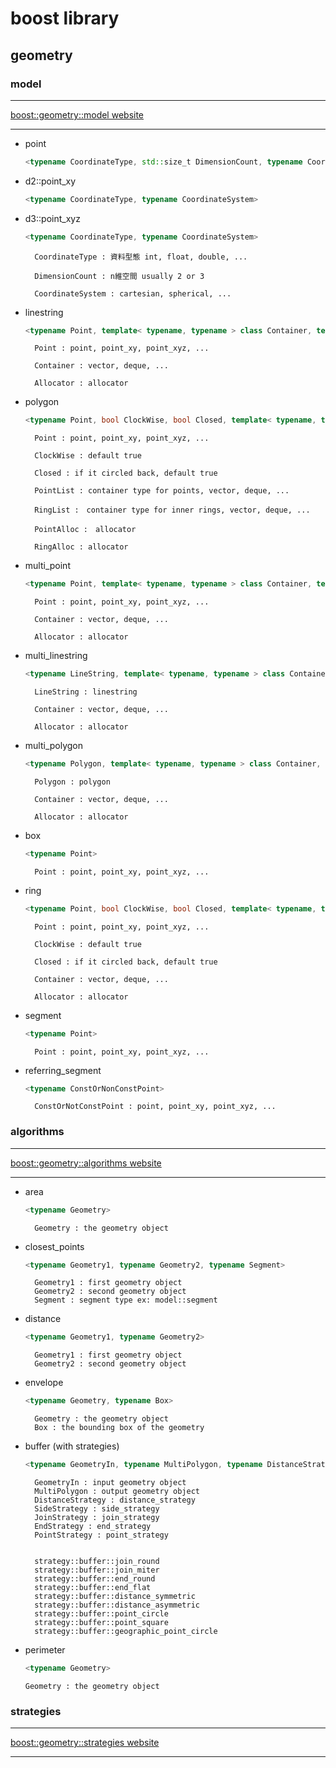 # boost library

## geometry

### model

***
[boost::geometry::model website](https://www.boost.org/doc/libs/1_79_0/libs/geometry/doc/html/geometry/reference/models.html)
***

- point

  ```C++
  <typename CoordinateType, std::size_t DimensionCount, typename CoordinateSystem>
  ```

- d2::point_xy

  ```C++
  <typename CoordinateType, typename CoordinateSystem>
  ```

- d3::point_xyz

  ```C++
  <typename CoordinateType, typename CoordinateSystem>
  ```

        CoordinateType : 資料型態 int, float, double, ...

        DimensionCount : n維空間 usually 2 or 3

        CoordinateSystem : cartesian, spherical, ...

- linestring

  ```C++
  <typename Point, template< typename, typename > class Container, template< typename > class Allocator>
  ```

        Point : point, point_xy, point_xyz, ...

        Container : vector, deque, ...

        Allocator : allocator
  
- polygon

  ```C++
  <typename Point, bool ClockWise, bool Closed, template< typename, typename > class PointList, template< typename, typename > class RingList, template< typename > class PointAlloc, template< typename > class RingAlloc>
  ```

        Point : point, point_xy, point_xyz, ...

        ClockWise : default true

        Closed : if it circled back, default true

        PointList : container type for points, vector, deque, ...

        RingList :　container type for inner rings, vector, deque, ...

        PointAlloc :　allocator

        RingAlloc : allocator

- multi_point

  ```C++
  <typename Point, template< typename, typename > class Container, template< typename > class Allocator>
  ```

        Point : point, point_xy, point_xyz, ...

        Container : vector, deque, ...

        Allocator : allocator

- multi_linestring

  ```C++
  <typename LineString, template< typename, typename > class Container, template< typename > class Allocator>
  ```

        LineString : linestring

        Container : vector, deque, ...

        Allocator : allocator
- multi_polygon

  ```C++
  <typename Polygon, template< typename, typename > class Container, template< typename > class Allocator>
  ```

        Polygon : polygon

        Container : vector, deque, ...

        Allocator : allocator
- box

    ```C++
    <typename Point>
    ```

        Point : point, point_xy, point_xyz, ...
- ring

  ```C++
  <typename Point, bool ClockWise, bool Closed, template< typename, typename > class Container, template< typename > class Allocator>
  ```

        Point : point, point_xy, point_xyz, ...

        ClockWise : default true

        Closed : if it circled back, default true

        Container : vector, deque, ...

        Allocator : allocator
- segment

    ```C++
    <typename Point>
    ```

        Point : point, point_xy, point_xyz, ...
- referring_segment

    ```C++
    <typename ConstOrNonConstPoint>
    ```

        ConstOrNotConstPoint : point, point_xy, point_xyz, ...

### algorithms

***
[boost::geometry::algorithms website](https://www.boost.org/doc/libs/1_79_0/libs/geometry/doc/html/geometry/reference/algorithms.html)
***

- area

  ```C++
  <typename Geometry>
  ```

        Geometry : the geometry object

- closest_points

  ```C++
  <typename Geometry1, typename Geometry2, typename Segment>
  ```

        Geometry1 : first geometry object
        Geometry2 : second geometry object
        Segment : segment type ex: model::segment
- distance

  ```C++
  <typename Geometry1, typename Geometry2>
  ```

        Geometry1 : first geometry object
        Geometry2 : second geometry object
- envelope

  ```C++
  <typename Geometry, typename Box>
  ```

        Geometry : the geometry object
        Box : the bounding box of the geometry
- buffer (with strategies)

  ```C++
  <typename GeometryIn, typename MultiPolygon, typename DistanceStrategy, typename SideStrategy, typename JoinStrategy, typename EndStrategy, typename PointStrategy>
  ```

        GeometryIn : input geometry object 
        MultiPolygon : output geometry object
        DistanceStrategy : distance_strategy
        SideStrategy : side_strategy
        JoinStrategy : join_strategy
        EndStrategy : end_strategy
        PointStrategy : point_strategy


        strategy::buffer::join_round
        strategy::buffer::join_miter
        strategy::buffer::end_round
        strategy::buffer::end_flat
        strategy::buffer::distance_symmetric
        strategy::buffer::distance_asymmetric
        strategy::buffer::point_circle
        strategy::buffer::point_square
        strategy::buffer::geographic_point_circle
- perimeter

  ```C++
  <typename Geometry>
  ```

      Geometry : the geometry object

### strategies

***
[boost::geometry::strategies website](https://www.boost.org/doc/libs/1_79_0/libs/geometry/doc/html/geometry/reference/strategies.html)
***
